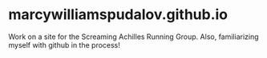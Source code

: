 # marcywilliamspudalov.github.io
Work on a site for the Screaming Achilles Running Group. Also, familiarizing myself with github in the process!
